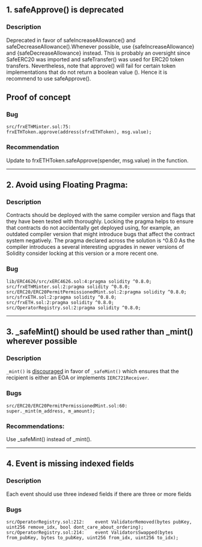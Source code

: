 ## 1. safeApprove() is deprecated
### Description
Deprecated in favor of safeIncreaseAllowance() and safeDecreaseAllowance().Whenever possible, use {safeIncreaseAllowance} and {safeDecreaseAllowance} instead.
This is probably an oversight since SafeERC20 was imported and safeTransfer() was used for ERC20 token transfers. Nevertheless, note that approve() will fail for certain token implementations that do not return a boolean value (). Hence it is recommend to use safeApprove().
## Proof of concept
 ### Bug

```
src/frxETHMinter.sol:75:        frxETHToken.approve(address(sfrxETHToken), msg.value);
```

### Recommendation
Update to  frxETHToken.safeApprove(spender, msg.value) in the function.

----
## 2. Avoid using Floating Pragma:
### Description
Contracts should be deployed with the same compiler version and flags that they have been tested with thoroughly. Locking the pragma helps to ensure that contracts do not accidentally get deployed using, for example, an outdated compiler version that might introduce bugs that affect the contract system negatively.
The pragma declared across the solution is ^0.8.0
As the compiler introduces a several interesting upgrades in newer  versions of Solidity
consider locking at this version or a more recent one.

### Bug
```
lib/ERC4626/src/xERC4626.sol:4:pragma solidity ^0.8.0;
src/frxETHMinter.sol:2:pragma solidity ^0.8.0;
src/ERC20/ERC20PermitPermissionedMint.sol:2:pragma solidity ^0.8.0;
src/sfrxETH.sol:2:pragma solidity ^0.8.0;
src/frxETH.sol:2:pragma solidity ^0.8.0;
src/OperatorRegistry.sol:2:pragma solidity ^0.8.0;
```
---
## 3. _safeMint() should be used rather than _mint() wherever possible
### Description
`_mint()` is [discouraged](https://github.com/OpenZeppelin/openzeppelin-contracts/blob/d4d8d2ed9798cc3383912a23b5e8d5cb602f7d4b/contracts/token/ERC721/ERC721.sol#L271) in favor of `_safeMint()` which ensures that the recipient is either an EOA or implements `IERC721Receiver`.

### Bugs
```
src/ERC20/ERC20PermitPermissionedMint.sol:60:        super._mint(m_address, m_amount);

```

### Recommendations:

Use _safeMint() instead of _mint().

----
## 4. Event is missing indexed fields

### Description
Each event should use three indexed fields if there are three or more fields

### Bugs

```
src/OperatorRegistry.sol:212:    event ValidatorRemoved(bytes pubKey, uint256 remove_idx, bool dont_care_about_ordering);
src/OperatorRegistry.sol:214:    event ValidatorsSwapped(bytes from_pubKey, bytes to_pubKey, uint256 from_idx, uint256 to_idx);
```